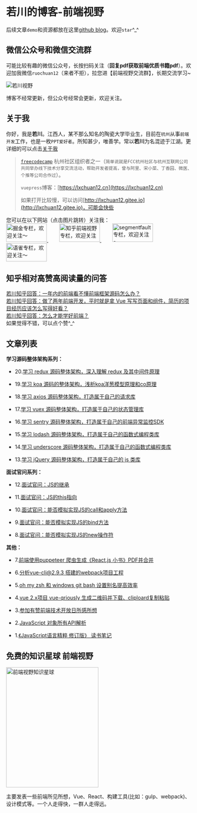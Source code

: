 # 若川的博客-前端视野

后续文章`demo`和资源都放在这里[github blog](https://github.com/lxchuan12/blog)。欢迎`star`^_^

## 微信公众号和微信交流群

可能比较有趣的微信公众号，长按扫码关注（**回复pdf获取前端优质书籍pdf**）。欢迎加我微信`ruochuan12`（来者不拒），拉您进【前端视野交流群】，长期交流学习~

![若川视野](https://github.com/lxchuan12/blog/raw/master/docs/about/wechat-official-accounts-mini.png)

博客不经常更新，但公众号经常会更新，欢迎关注。

## 关于我

你好，我是**若川**。江西人，某不那么知名的陶瓷大学毕业生，目前在`杭州`从事`前端开发`工作，也是一枚`PPT爱好者`。所知甚少，唯善学。常以**若川**为名混迹于江湖。更详细的可以点击[关于我](https://lxchuan12.gitee.io/about/)<br>

>[`freecodecamp`](https://www.freecodecamp.org/) 杭州社区组织者之一（`简单说就是FCC杭州社区与杭州互联网公司共同举办线下技术分享交流活动，帮助开发者提高，曾与阿里、宋小菜、丁香园、微医、个推等公司合作过`）。
>
> `vuepress`博客：[https://lxchuan12.cn](https://lxchuan12.cn)
>
> 如果打开比较慢，可以访问[http://lxchuan12.gitee.io](http://lxchuan12.gitee.io)，可能会快些

您可以在以下网站（点击图片跳转）关注我：<br>
<a href="https://juejin.im/user/57974dc55bbb500063f522fd/posts" >
  <img src="./README-images/juejin.svg"  width="110px" height="50px" title="掘金专栏，欢迎关注～" alt="掘金专栏，欢迎关注～"/>
</a>
<span style="margin-left: 30px"></span>
<a href="https://zhuanlan.zhihu.com/lxchuan12" >
  <img src="./README-images/zhihu.png"  width="110px" height="50px" title="知乎前端视野专栏，欢迎关注～" alt="知乎前端视野专栏，欢迎关注～"/>
</a>
<span style="margin-left: 30px"></span>
<a href="https://segmentfault.com/blog/lxchuan12" >
  <img src="./README-images/segmentfault.png"  width="110px" height="50px" title="segmentfault专栏，欢迎关注～" alt="segmentfault专栏，欢迎关注～"/>
</a>
<span style="margin-left: 30px"></span>
<a href="https://www.yuque.com/lxchuan12/blog" >
  <img src="./README-images/yuque.png"  width="110px" height="50px" title="语雀专栏，欢迎关注～" alt="语雀专栏，欢迎关注～"/>
</a>

## 知乎相对高赞高阅读量的问答

[若川知乎回答：一年内的前端看不懂前端框架源码怎么办？](https://www.zhihu.com/question/350289336/answer/910970733)<br>
[若川知乎回答：做了两年前端开发，平时就是拿 Vue 写写页面和组件，简历的项目经历应该怎么写得好看？](https://www.zhihu.com/question/384048633/answer/1134746899)<br>
[若川知乎回答：怎么才能学好前端？](https://www.zhihu.com/question/372962058/answer/1026884916)<br>
如果觉得不错，可以点个赞^_^

## 文章列表

**学习源码整体架构系列：**

- 20.[学习 redux 源码整体架构，深入理解 redux 及其中间件原理](https://lxchuan12.gitee.io/redux/)

- 19.[学习 koa 源码的整体架构，浅析koa洋葱模型原理和co原理](https://lxchuan12.gitee.io/koa/)

- 18.[学习 axios 源码整体架构，打造属于自己的请求库](https://lxchuan12.gitee.io/axios/)

- 17.[学习 vuex 源码整体架构，打造属于自己的状态管理库](https://lxchuan12.gitee.io/vuex/)

- 16.[学习 sentry 源码整体架构，打造属于自己的前端异常监控SDK](https://lxchuan12.gitee.io/sentry/)

- 15.[学习 lodash 源码整体架构，打造属于自己的函数式编程类库](https://lxchuan12.gitee.io/lodash/)

- 14.[学习 underscore 源码整体架构，打造属于自己的函数式编程类库](https://lxchuan12.gitee.io/underscore/)

- 13.[学习 jQuery 源码整体架构，打造属于自己的 js 类库](https://lxchuan12.gitee.io/jQuery/)

**面试官问系列：**

- 12.[面试官问：JS的继承](https://lxchuan12.gitee.io/js-extend/)

- 11.[面试官问：JS的this指向](https://lxchuan12.gitee.io/js-this/)

- 10.[面试官问：能否模拟实现JS的call和apply方法](https://lxchuan12.gitee.io/js-implement-call-apply/)

- 9.[面试官问：能否模拟实现JS的bind方法](https://lxchuan12.gitee.io/js-implement-bind/)

- 8.[面试官问：能否模拟实现JS的new操作符](https://lxchuan12.gitee.io/js-implement-new/)

**其他：**

- 7.[前端使用puppeteer 爬虫生成《React.js 小书》PDF并合并](https://lxchuan12gitee.ion/puppeteer-create-pdf-and-merge/)

- 6.[分析vue-cli@2.9.3 搭建的webpack项目工程](https://lxchuan12.gitee.io/vue-cli-2-webpack/)

- 5.[oh my zsh 和 windows git bash 设置别名提高效率](https://lxchuan12.gitee.io/oh-my-zsh/)

- 4.[vue 2.x项目 vue-qriously 生成二维码并下载、cliploard复制粘贴](https://lxchuan12gitee.ion/vue-2-qrcode/)

- 3.[参加有赞前端技术开放日所感所想](https://lxchuan12.gitee.io/20180421-youzan-front-end-tech-open-day/)

- 2.[JavaScript 对象所有API解析](https://lxchuan12.gitee.io/js-object-api/)

- 1.[《JavaScript语言精粹 修订版》 读书笔记](https://lxchuan12.gitee.io/js-book/)

## 免费的知识星球 前端视野

<img src="./README-images/zsxq.png"  width="250px" height="325px" title="前端视野知识星球" alt="前端视野知识星球"/>

主要发表一些前端所见所想，Vue、React、构建工具(比如：gulp、webpack)、设计模式等。一个人走得快，一群人走得远。
